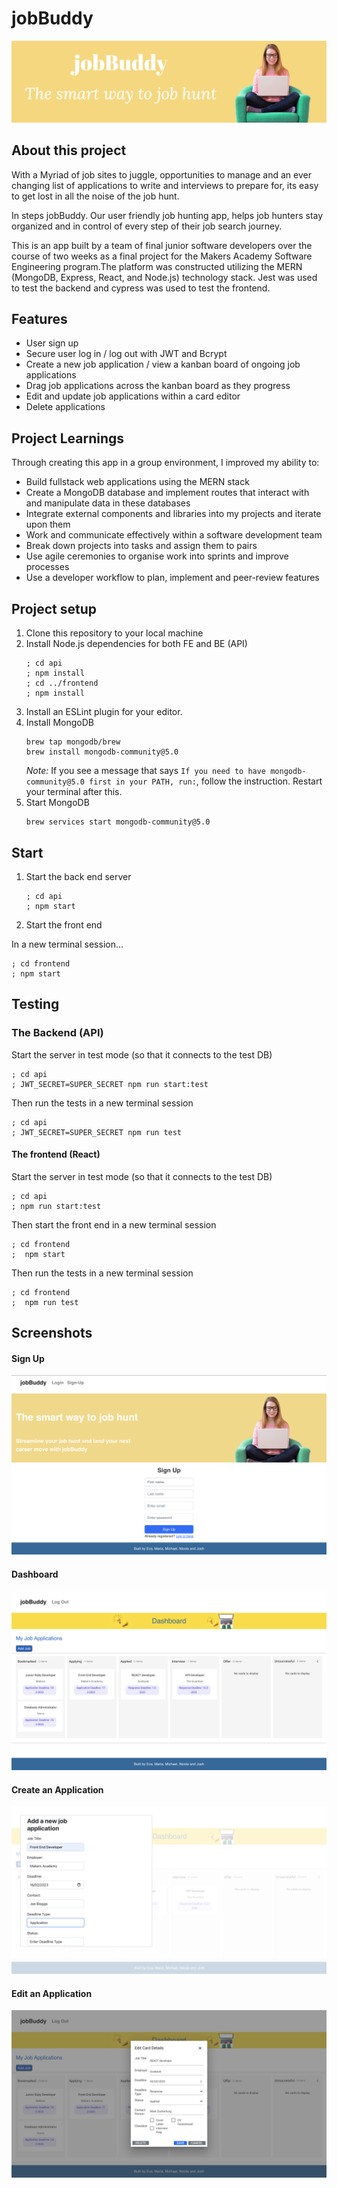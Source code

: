 # jobBuddy
![Banner](/frontend/public/banner.png)

## About this project

With a Myriad of job sites to juggle, opportunities to manage and an ever changing list of applications to write and interviews to prepare for, its easy to get lost in all the noise of the job hunt.

In steps jobBuddy. Our user friendly job hunting app, helps job hunters stay organized and in control of every step of their job search journey.

This is an app built by a team of final junior software developers over the course of two weeks as a final project for the Makers Academy Software Engineering program.The platform was constructed utilizing the MERN (MongoDB, Express, React, and Node.js) technology stack. Jest was used to test the backend and cypress was used to test the frontend.


## Features
* User sign up
* Secure user log in / log out with JWT and Bcrypt
* Create a new job application / view a kanban board of ongoing job applications
* Drag job applications across the kanban board as they progress
* Edit and update job applications within a card editor
* Delete applications

## Project Learnings 

Through creating this app in a group environment, I improved my ability to:
- Build fullstack web applications using the MERN stack
- Create a MongoDB database and implement routes that interact with and manipulate data in these databases
- Integrate external components and libraries into my projects and iterate upon them
- Work and communicate effectively within a software development team
- Break down projects into tasks and assign them to pairs
- Use agile ceremonies to organise work into sprints and improve processes
- Use a developer workflow to plan, implement and peer-review features


## Project setup

1. Clone this repository to your local machine
2. Install Node.js dependencies for both FE and BE (API)
   ```
   ; cd api
   ; npm install
   ; cd ../frontend
   ; npm install
   ```
3. Install an ESLint plugin for your editor.
4. Install MongoDB
   ```
   brew tap mongodb/brew
   brew install mongodb-community@5.0
   ```
   *Note:* If you see a message that says `If you need to have mongodb-community@5.0 first in your PATH, run:`, follow the instruction. Restart your terminal after this.
5. Start MongoDB
   ```
   brew services start mongodb-community@5.0
   ```
   
 ## Start

1. Start the back end server

   ```
   ; cd api
   ; npm start
   ```
2. Start the front end

  In a new terminal session...

  ```
  ; cd frontend
  ; npm start
  ```
  
## Testing


### The Backend (API)


  Start the server in test mode (so that it connects to the test DB)

  ```
  ; cd api
  ; JWT_SECRET=SUPER_SECRET npm run start:test
  ```

  Then run the tests in a new terminal session

  ```
  ; cd api
  ; JWT_SECRET=SUPER_SECRET npm run test
  ```

#### The frontend (React)


  Start the server in test mode (so that it connects to the test DB)

  ```
  ; cd api
  ; npm run start:test
  ```

  Then start the front end in a new terminal session

  ```
  ; cd frontend
  ;  npm start
  ```

  Then run the tests in a new terminal session

  ```
  ; cd frontend
  ;  npm run test
  ```
  
## Screenshots

#### Sign Up
![Sign up Page](frontend/public/SignUp.png)
#### Dashboard
![Dashboard](frontend/public/Dashboard.png)
#### Create an Application
![Create an Application](frontend/public/CreateApplication.png)
#### Edit an Application
![Edit an Application](frontend/public/EditApplication.png)
